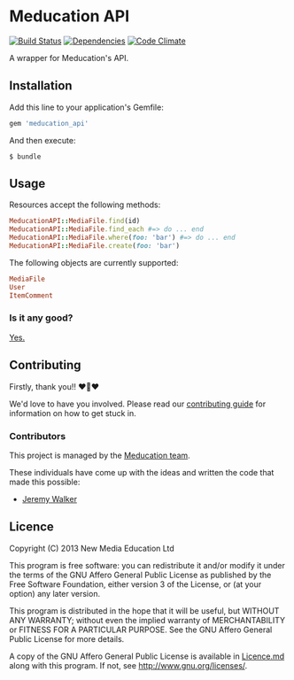 # Meducation API

[![Build Status](https://travis-ci.org/meducation/meducation_api.png)](https://travis-ci.org/meducation/meducation_api)
[![Dependencies](https://gemnasium.com/meducation/meducation_api.png?travis)](https://gemnasium.com/meducation/meducation_api)
[![Code Climate](https://codeclimate.com/github/meducation/meducation_api.png)](https://codeclimate.com/github/meducation/meducation_api)

A wrapper for Meducation's API.

## Installation

Add this line to your application's Gemfile:

```ruby
gem 'meducation_api'
```

And then execute:

    $ bundle

## Usage

Resources accept the following methods:

```ruby
MeducationAPI::MediaFile.find(id)
MeducationAPI::MediaFile.find_each #=> do ... end
MeducationAPI::MediaFile.where(foo: 'bar') #=> do ... end
MeducationAPI::MediaFile.create(foo: 'bar')
```

The following objects are currently supported:

```ruby
MediaFile
User
ItemComment
```

### Is it any good?

[Yes.](http://news.ycombinator.com/item?id=3067434)

## Contributing

Firstly, thank you!! :heart::sparkling_heart::heart:

We'd love to have you involved. Please read our [contributing guide](https://github.com/meducation/propono/tree/master/CONTRIBUTING.md) for information on how to get stuck in.

### Contributors

This project is managed by the [Meducation team](http://company.meducation.net/about#team). 

These individuals have come up with the ideas and written the code that made this possible:

- [Jeremy Walker](http://github.com/iHID)

## Licence

Copyright (C) 2013 New Media Education Ltd

This program is free software: you can redistribute it and/or modify
it under the terms of the GNU Affero General Public License as published by
the Free Software Foundation, either version 3 of the License, or
(at your option) any later version.

This program is distributed in the hope that it will be useful,
but WITHOUT ANY WARRANTY; without even the implied warranty of
MERCHANTABILITY or FITNESS FOR A PARTICULAR PURPOSE.  See the
GNU Affero General Public License for more details.

A copy of the GNU Affero General Public License is available in [Licence.md](https://github.com/meducation/propono/blob/master/LICENCE.md)
along with this program.  If not, see <http://www.gnu.org/licenses/>.
